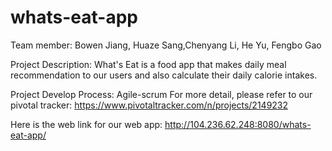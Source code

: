 # whats-eat-app

Team member: Bowen Jiang, Huaze Sang,Chenyang Li, He Yu, Fengbo Gao

Project Description: What's Eat is a food app that makes daily meal recommendation to our users and also calculate their 
daily calorie intakes. 

Project Develop Process: Agile-scrum
	For more detail, please refer to our pivotal tracker: https://www.pivotaltracker.com/n/projects/2149232

Here is the web link for our web app:
	http://104.236.62.248:8080/whats-eat-app/




